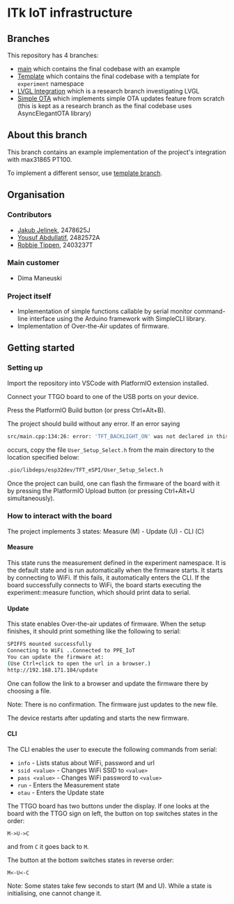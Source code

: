 # ITk IoT infrastructure

## Branches
This repository has 4 branches:
- [main](https://stgit.dcs.gla.ac.uk/team-project-h/2021/cs34/itk_iot_infrastructure) which contains the final codebase with an example
- [Template](https://stgit.dcs.gla.ac.uk/team-project-h/2021/cs34/itk_iot_infrastructure/-/tree/Template) which contains the final codebase with a template for `experiment` namespace
- [LVGL Integration](https://stgit.dcs.gla.ac.uk/team-project-h/2021/cs34/itk_iot_infrastructure/-/tree/LVGL_integration) which is a research branch investigating LVGL
- [Simple OTA](https://stgit.dcs.gla.ac.uk/team-project-h/2021/cs34/itk_iot_infrastructure/-/tree/Simple_OTA) which implements simple OTA updates feature from scratch (this is kept as a research branch as the final codebase uses AsyncElegantOTA library)

## About this branch
This branch contains an example implementation of the project's integration with max31865 PT100.

To implement a different sensor, use [template branch](https://stgit.dcs.gla.ac.uk/team-project-h/2021/cs34/itk_iot_infrastructure/-/tree/Template).

## Organisation
### Contributors
- [Jakub Jelinek](https://stgit.dcs.gla.ac.uk/2478625j), 2478625J
- [Yousuf Abdullatif](https://stgit.dcs.gla.ac.uk/2482572a), 2482572A
- [Robbie Tippen](https://stgit.dcs.gla.ac.uk/2403237t), 2403237T

### Main customer
- Dima Maneuski


### Project itself
- Implementation of simple functions callable by serial monitor command-line interface using the Arduino framework with SimpleCLI library.
- Implementation of Over-the-Air updates of firmware.

## Getting started
### Setting up
Import the repository into VSCode with PlatformIO extension installed.

Connect your TTGO board to one of the USB ports on your device.

Press the PlatformIO Build button (or press Ctrl+Alt+B).

The project should build without any error. If an error saying
```bash
src/main.cpp:134:26: error: 'TFT_BACKLIGHT_ON' was not declared in this scope
```
occurs, copy the file `User_Setup_Select.h` from the main directory to the location specified below:
```bash
.pio/libdeps/esp32dev/TFT_eSPI/User_Setup_Select.h
```

Once the project can build, one can flash the firmware of the board with it by pressing the PlatformIO Upload button (or pressing Ctrl+Alt+U simultaneously).

### How to interact with the board
The project implements 3 states:
Measure (M)  - Update (U) - CLI (C)

#### Measure

This state runs the measurement defined in the experiment namespace.
It is the default state and is run automatically when the firmware starts.
It starts by connecting to WiFi. If this fails, it automatically enters the CLI.
If the board successfully connects to WiFi, the board starts executing the experiment::measure function, which should print data to serial.

#### Update

This state enables Over-the-air updates of firmware. When the setup finishes, it should print something like the following to serial:
```bash
SPIFFS mounted successfully
Connecting to WiFi ..Connected to PPE_IoT
You can update the firmware at:
(Use Ctrl+click to open the url in a browser.)
http://192.168.171.104/update
```

One can follow the link to a browser and update the firmware there by choosing a file.

Note: There is no confirmation. The firmware just updates to the new file.

The device restarts after updating and starts the new firmware.

#### CLI

The CLI enables the user to execute the following commands from serial:
- `info` - Lists status about WiFi, password and url
- `ssid <value>` - Changes WiFi SSID to `<value>`
- `pass <value>` - Changes WiFi password to `<value>`
- `run` - Enters the Measurement state
- `otau` - Enters the Update state

The TTGO board has two buttons under the display.
If one looks at the board with the TTGO sign on left, the button on top switches states in the order:
```
M->U->C
```
and from `C` it goes back to `M`.

The button at the bottom switches states in reverse order:
```
M<-U<-C
```

Note: Some states take few seconds to start (M and U). While a state is initialising, one cannot change it.

